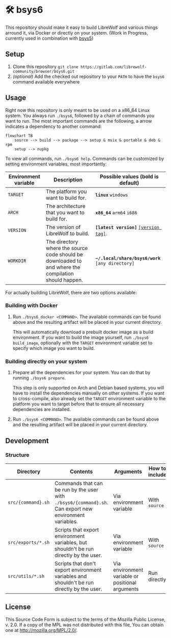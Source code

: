 # 🛠️ bsys6

This repository should make it easy to build LibreWolf and various things
arround it, via Docker or directly on your system. (Work in Progress, currently
used in combination with
[bsys5](https://gitlab.com/librewolf-community/browser/bsys5))

## Setup

1. Clone this repository
   `git clone https://gitlab.com/librewolf-community/browser/bsys6.git`
2. _(optional)_ Add the checked out repository to your `PATH` to have the
   `bsys6` command available everywhere

## Usage

Right now this repository is only meant to be used on a x86_64 Linux system. You
always run `./bsys6`, followed by a chain of commands you want to run. The most
important commands are the following, a arrow indicates a dependency to another
command:

```mermaid
flowchart TB
    source --> build --> package --> setup & msix & portable & deb & rpm
    setup --> nupkg
```

To view all commands, run `./bsys6 help`. Commands can be customized by setting
environment variables, most importantly:

| Environment variable | Description                                                                                          | Possible values (bold is default)                                                                           |
| -------------------- | ---------------------------------------------------------------------------------------------------- | ----------------------------------------------------------------------------------------------------------- |
| `TARGET`             | The platform you want to build for.                                                                  | **`linux`** `windows`                                                                                       |
| `ARCH`               | The architecture that you want to build for.                                                         | **`x86_64`** `arm64` `i686`                                                                                 |
| `VERSION`            | The version of LibreWolf to build.                                                                   | **`[latest version]`** [`[version tag]`](https://gitlab.com/librewolf-community/browser/source/-/releases). |
| `WORKDIR`            | The directory where the source code should be downloaded to and where the compilation should happen. | **`~/.local/share/bsys6/work`** `[any directory]`                                                           |

For actually building LibreWolf, there are two options available:

### Building with Docker

1. Run `./bsys6_docker <COMMAND>`. The available commands can be found above and
   the resulting artifact will be placed in your current directory.

   This will automatically download a prebuilt docker image as a build
   environment. If you want to build the image yourself, run
   `./bsys6 build_image`, optionally with the `TARGET` environment variable set
   to specify which image you want to build.

### Building directly on your system

1. Prepare all the dependencies for your system. You can do that by running
   `./bsys6 prepare`.

   This step is only supported on Arch and Debian based systems, you will have
   to install the dependencies manually on other systems. If you want to
   cross-compile, also already set the `TARGET` environment variable to the
   platform you want to target before that to ensure all necessary dependencies
   are installed.

2. Run `./bsys6 <COMMAND>`. The available commands can be found above and the
   resulting artifact will be placed in your current directory.

## Development

### Structure

| Directory          | Contents                                                                                                | Arguments                                        | How to include |
| ------------------ | ------------------------------------------------------------------------------------------------------- | ------------------------------------------------ | -------------- |
| `src/{command}.sh` | Commands that can be run by the user with `./bsys6/{command}.sh`. Can export new environment variables. | Via environment variable                         | With `source`  |
| `src/exports/*.sh` | Scripts that export environment variables, but shouldn't be run directly by the user.                   | Via environment variable                         | With `source`  |
| `src/utils/*.sh`   | Scripts that don't export environment variables and shouldn't be run directly by the user.              | Via environment variable or positional arguments | Run directly   |

## License

This Source Code Form is subject to the terms of the Mozilla Public License, v.
2.0. If a copy of the MPL was not distributed with this file, You can obtain one
at http://mozilla.org/MPL/2.0/.
